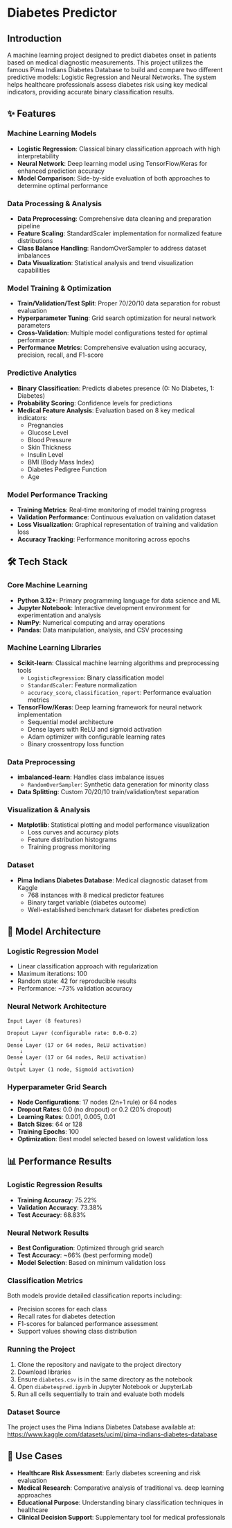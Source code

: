# Diabetes Predictor

## Introduction

A machine learning project designed to predict diabetes onset in patients based on medical diagnostic measurements. This project utilizes the famous Pima Indians Diabetes Database to build and compare two different predictive models: Logistic Regression and Neural Networks. The system helps healthcare professionals assess diabetes risk using key medical indicators, providing accurate binary classification results.

## ✨ Features 

### **Machine Learning Models**
- **Logistic Regression**: Classical binary classification approach with high interpretability
- **Neural Network**: Deep learning model using TensorFlow/Keras for enhanced prediction accuracy
- **Model Comparison**: Side-by-side evaluation of both approaches to determine optimal performance

### **Data Processing & Analysis**
- **Data Preprocessing**: Comprehensive data cleaning and preparation pipeline
- **Feature Scaling**: StandardScaler implementation for normalized feature distributions
- **Class Balance Handling**: RandomOverSampler to address dataset imbalances
- **Data Visualization**: Statistical analysis and trend visualization capabilities

### **Model Training & Optimization**
- **Train/Validation/Test Split**: Proper 70/20/10 data separation for robust evaluation
- **Hyperparameter Tuning**: Grid search optimization for neural network parameters
- **Cross-Validation**: Multiple model configurations tested for optimal performance
- **Performance Metrics**: Comprehensive evaluation using accuracy, precision, recall, and F1-score

### **Predictive Analytics**
- **Binary Classification**: Predicts diabetes presence (0: No Diabetes, 1: Diabetes)
- **Probability Scoring**: Confidence levels for predictions
- **Medical Feature Analysis**: Evaluation based on 8 key medical indicators:
  - Pregnancies
  - Glucose Level
  - Blood Pressure
  - Skin Thickness
  - Insulin Level
  - BMI (Body Mass Index)
  - Diabetes Pedigree Function
  - Age

### **Model Performance Tracking**
- **Training Metrics**: Real-time monitoring of model training progress
- **Validation Performance**: Continuous evaluation on validation dataset
- **Loss Visualization**: Graphical representation of training and validation loss
- **Accuracy Tracking**: Performance monitoring across epochs

## 🛠️ Tech Stack

### **Core Machine Learning**
- **Python 3.12+**: Primary programming language for data science and ML
- **Jupyter Notebook**: Interactive development environment for experimentation and analysis
- **NumPy**: Numerical computing and array operations
- **Pandas**: Data manipulation, analysis, and CSV processing

### **Machine Learning Libraries**
- **Scikit-learn**: Classical machine learning algorithms and preprocessing tools
  - `LogisticRegression`: Binary classification model
  - `StandardScaler`: Feature normalization
  - `accuracy_score`, `classification_report`: Performance evaluation metrics
- **TensorFlow/Keras**: Deep learning framework for neural network implementation
  - Sequential model architecture
  - Dense layers with ReLU and sigmoid activation
  - Adam optimizer with configurable learning rates
  - Binary crossentropy loss function

### **Data Preprocessing**
- **imbalanced-learn**: Handles class imbalance issues
  - `RandomOverSampler`: Synthetic data generation for minority class
- **Data Splitting**: Custom 70/20/10 train/validation/test separation

### **Visualization & Analysis**
- **Matplotlib**: Statistical plotting and model performance visualization
  - Loss curves and accuracy plots
  - Feature distribution histograms
  - Training progress monitoring

### **Dataset**
- **Pima Indians Diabetes Database**: Medical diagnostic dataset from Kaggle
  - 768 instances with 8 medical predictor features
  - Binary target variable (diabetes outcome)
  - Well-established benchmark dataset for diabetes prediction

## 🚀 Model Architecture

### **Logistic Regression Model**
- Linear classification approach with regularization
- Maximum iterations: 100
- Random state: 42 for reproducible results
- Performance: ~73% validation accuracy

### **Neural Network Architecture**
```
Input Layer (8 features) 
    ↓
Dropout Layer (configurable rate: 0.0-0.2)
    ↓
Dense Layer (17 or 64 nodes, ReLU activation)
    ↓
Dense Layer (17 or 64 nodes, ReLU activation)
    ↓
Output Layer (1 node, Sigmoid activation)
```

### **Hyperparameter Grid Search**
- **Node Configurations**: 17 nodes (2n+1 rule) or 64 nodes
- **Dropout Rates**: 0.0 (no dropout) or 0.2 (20% dropout)
- **Learning Rates**: 0.001, 0.005, 0.01
- **Batch Sizes**: 64 or 128
- **Training Epochs**: 100
- **Optimization**: Best model selected based on lowest validation loss

## 📊 Performance Results

### **Logistic Regression Results**
- **Training Accuracy**: 75.22%
- **Validation Accuracy**: 73.38%
- **Test Accuracy**: 68.83%

### **Neural Network Results**
- **Best Configuration**: Optimized through grid search
- **Test Accuracy**: ~66% (best performing model)
- **Model Selection**: Based on minimum validation loss

### **Classification Metrics**
Both models provide detailed classification reports including:
- Precision scores for each class
- Recall rates for diabetes detection
- F1-scores for balanced performance assessment
- Support values showing class distribution

### **Running the Project**
1. Clone the repository and navigate to the project directory
2. Download libraries
3. Ensure `diabetes.csv` is in the same directory as the notebook
4. Open `diabetespred.ipynb` in Jupyter Notebook or JupyterLab
5. Run all cells sequentially to train and evaluate both models

### **Dataset Source**
The project uses the Pima Indians Diabetes Database available at:
https://www.kaggle.com/datasets/uciml/pima-indians-diabetes-database

## 🎯 Use Cases

- **Healthcare Risk Assessment**: Early diabetes screening and risk evaluation
- **Medical Research**: Comparative analysis of traditional vs. deep learning approaches
- **Educational Purpose**: Understanding binary classification techniques in healthcare
- **Clinical Decision Support**: Supplementary tool for medical professionals
